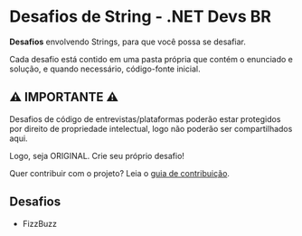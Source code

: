 # Desafios de String - .NET Devs BR

**Desafios** envolvendo Strings, para que você possa se desafiar.

Cada desafio está contido em uma pasta própria que contém o enunciado e solução, e quando necessário, código-fonte inicial.

##  :warning: IMPORTANTE :warning:
Desafios de código de entrevistas/plataformas poderão estar protegidos por direito de propriedade intelectual, logo não poderão ser compartilhados aqui. 

Logo, seja ORIGINAL. Crie seu próprio desafio!

Quer contribuir com o projeto? Leia o [guia de contribuição](https://github.com/NET-Devs-BR/desafios-string/blob/main/CONTRIBUTING.md). 

## Desafios
- FizzBuzz

